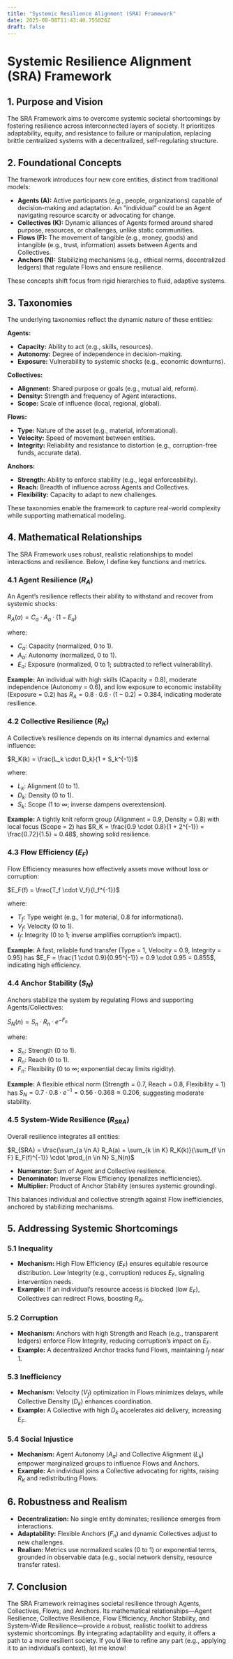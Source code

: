 ```yaml
---
title: "Systemic Resilience Alignment (SRA) Framework"
date: 2025-08-08T11:43:40.755026Z
draft: false
---
```


# Systemic Resilience Alignment (SRA) Framework

## 1. Purpose and Vision

The SRA Framework aims to overcome systemic societal shortcomings by fostering resilience across interconnected layers of society. It prioritizes adaptability, equity, and resistance to failure or manipulation, replacing brittle centralized systems with a decentralized, self-regulating structure.

## 2. Foundational Concepts

The framework introduces four new core entities, distinct from traditional models:

*   **Agents (A):** Active participants (e.g., people, organizations) capable of decision-making and adaptation. An "individual" could be an Agent navigating resource scarcity or advocating for change.
*   **Collectives (K):** Dynamic alliances of Agents formed around shared purpose, resources, or challenges, unlike static communities.
*   **Flows (F):** The movement of tangible (e.g., money, goods) and intangible (e.g., trust, information) assets between Agents and Collectives.
*   **Anchors (N):** Stabilizing mechanisms (e.g., ethical norms, decentralized ledgers) that regulate Flows and ensure resilience.

These concepts shift focus from rigid hierarchies to fluid, adaptive systems.

## 3. Taxonomies

The underlying taxonomies reflect the dynamic nature of these entities:

**Agents:**

*   **Capacity:** Ability to act (e.g., skills, resources).
*   **Autonomy:** Degree of independence in decision-making.
*   **Exposure:** Vulnerability to systemic shocks (e.g., economic downturns).

**Collectives:**

*   **Alignment:** Shared purpose or goals (e.g., mutual aid, reform).
*   **Density:** Strength and frequency of Agent interactions.
*   **Scope:** Scale of influence (local, regional, global).

**Flows:**

*   **Type:** Nature of the asset (e.g., material, informational).
*   **Velocity:** Speed of movement between entities.
*   **Integrity:** Reliability and resistance to distortion (e.g., corruption-free funds, accurate data).

**Anchors:**

*   **Strength:** Ability to enforce stability (e.g., legal enforceability).
*   **Reach:** Breadth of influence across Agents and Collectives.
*   **Flexibility:** Capacity to adapt to new challenges.

These taxonomies enable the framework to capture real-world complexity while supporting mathematical modeling.

## 4. Mathematical Relationships

The SRA Framework uses robust, realistic relationships to model interactions and resilience. Below, I define key functions and metrics.

### 4.1 Agent Resilience ($R_A$)

An Agent’s resilience reflects their ability to withstand and recover from systemic shocks:

$R_A(a) = C_a \cdot A_a \cdot (1 - E_a)$

where:

*   $C_a$: Capacity (normalized, 0 to 1).
*   $A_a$: Autonomy (normalized, 0 to 1).
*   $E_a$: Exposure (normalized, 0 to 1; subtracted to reflect vulnerability).

**Example:** An individual with high skills (Capacity = 0.8), moderate independence (Autonomy = 0.6), and low exposure to economic instability (Exposure = 0.2) has $R_A = 0.8 \cdot 0.6 \cdot (1 - 0.2) = 0.384$, indicating moderate resilience.

### 4.2 Collective Resilience ($R_K$)

A Collective’s resilience depends on its internal dynamics and external influence:

$R_K(k) = \frac{L_k \cdot D_k}{1 + S_k^{-1}}$

where:

*   $L_k$: Alignment (0 to 1).
*   $D_k$: Density (0 to 1).
*   $S_k$: Scope (1 to ∞; inverse dampens overextension).

**Example:** A tightly knit reform group (Alignment = 0.9, Density = 0.8) with local focus (Scope = 2) has $R_K = \frac{0.9 \cdot 0.8}{1 + 2^{-1}} = \frac{0.72}{1.5} = 0.48$, showing solid resilience.

### 4.3 Flow Efficiency ($E_F$)

Flow Efficiency measures how effectively assets move without loss or corruption:

$E_F(f) = \frac{T_f \cdot V_f}{I_f^{-1}}$

where:

*   $T_f$: Type weight (e.g., 1 for material, 0.8 for informational).
*   $V_f$: Velocity (0 to 1).
*   $I_f$: Integrity (0 to 1; inverse amplifies corruption’s impact).

**Example:** A fast, reliable fund transfer (Type = 1, Velocity = 0.9, Integrity = 0.95) has $E_F = \frac{1 \cdot 0.9}{0.95^{-1}} = 0.9 \cdot 0.95 = 0.855$, indicating high efficiency.

### 4.4 Anchor Stability ($S_N$)

Anchors stabilize the system by regulating Flows and supporting Agents/Collectives:

$S_N(n) = S_n \cdot R_n \cdot e^{-F_n}$

where:

*   $S_n$: Strength (0 to 1).
*   $R_n$: Reach (0 to 1).
*   $F_n$: Flexibility (0 to ∞; exponential decay limits rigidity).

**Example:** A flexible ethical norm (Strength = 0.7, Reach = 0.8, Flexibility = 1) has $S_N = 0.7 \cdot 0.8 \cdot e^{-1} = 0.56 \cdot 0.368 \approx 0.206$, suggesting moderate stability.

### 4.5 System-Wide Resilience ($R_{SRA}$)

Overall resilience integrates all entities:

$R_{SRA} = \frac{\sum_{a \in A} R_A(a) + \sum_{k \in K} R_K(k)}{\sum_{f \in F} E_F(f)^{-1}} \cdot \prod_{n \in N} S_N(n)$

*   **Numerator:** Sum of Agent and Collective resilience.
*   **Denominator:** Inverse Flow Efficiency (penalizes inefficiencies).
*   **Multiplier:** Product of Anchor Stability (ensures systemic grounding).

This balances individual and collective strength against Flow inefficiencies, anchored by stabilizing mechanisms.

## 5. Addressing Systemic Shortcomings

### 5.1 Inequality

*   **Mechanism:** High Flow Efficiency ($E_F$) ensures equitable resource distribution. Low Integrity (e.g., corruption) reduces $E_F$, signaling intervention needs.
*   **Example:** If an individual’s resource access is blocked (low $E_F$), Collectives can redirect Flows, boosting $R_A$.

### 5.2 Corruption

*   **Mechanism:** Anchors with high Strength and Reach (e.g., transparent ledgers) enforce Flow Integrity, reducing corruption’s impact on $E_F$.
*   **Example:** A decentralized Anchor tracks fund Flows, maintaining $I_f$ near 1.

### 5.3 Inefficiency

*   **Mechanism:** Velocity ($V_f$) optimization in Flows minimizes delays, while Collective Density ($D_k$) enhances coordination.
*   **Example:** A Collective with high $D_k$ accelerates aid delivery, increasing $E_F$.

### 5.4 Social Injustice

*   **Mechanism:** Agent Autonomy ($A_a$) and Collective Alignment ($L_k$) empower marginalized groups to influence Flows and Anchors.
*   **Example:** An individual joins a Collective advocating for rights, raising $R_K$ and redistributing Flows.

## 6. Robustness and Realism

*   **Decentralization:** No single entity dominates; resilience emerges from interactions.
*   **Adaptability:** Flexible Anchors ($F_n$) and dynamic Collectives adjust to new challenges.
*   **Realism:** Metrics use normalized scales (0 to 1) or exponential terms, grounded in observable data (e.g., social network density, resource transfer rates).

## 7. Conclusion

The SRA Framework reimagines societal resilience through Agents, Collectives, Flows, and Anchors. Its mathematical relationships—Agent Resilience, Collective Resilience, Flow Efficiency, Anchor Stability, and System-Wide Resilience—provide a robust, realistic toolkit to address systemic shortcomings. By integrating adaptability and equity, it offers a path to a more resilient society. If you’d like to refine any part (e.g., applying it to an individual’s context), let me know!